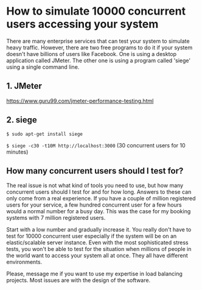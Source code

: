 # How to simulate 10000 concurrent users accessing your system

There are many enterprise services that can test your system to simulate heavy traffic. However, there are two free programs to do it if your system doesn't have billions of users like Facebook. One is using a desktop application called JMeter. The other one is using a program called 'siege' using a single command line.

## 1. JMeter
https://www.guru99.com/jmeter-performance-testing.html

## 2. siege

`$ sudo apt-get install siege`

`$ siege -c30 -t10M http://localhost:3000` (30 concurrent users for 10 minutes)

## How many concurrent users should I test for?

The real issue is not what kind of tools you need to use, but how many concurrent users should I test for and for how long. Answers to these can only come from a real experience. If you have a couple of million registered users for your service, a few hundred concurrent user for a few hours would a normal number for a busy day. This was the case for my booking systems with 7 million registered users.

Start with a low number and gradually increase it. You really don't have to test for 10000 concurrent user especially if the system will be on an elastic/scalable server instance. Even with the most sophisticated stress tests, you won't be able to test for the situation when millions of people in the world want to access your system all at once. They all have different environments.

Please, message me if you want to use my expertise in load balancing projects. Most issues are with the design of the software.
